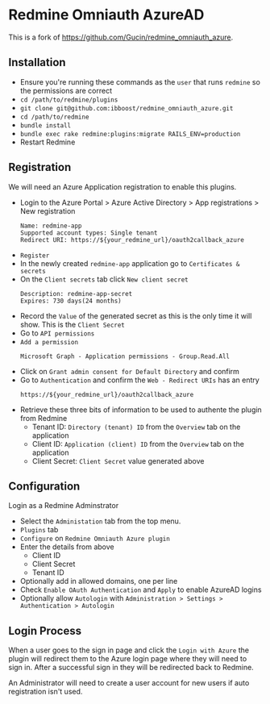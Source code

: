 # Redmine Omniauth AzureAD

This is a fork of https://github.com/Gucin/redmine_omniauth_azure.

## Installation

* Ensure you're running these commands as the `user` that runs `redmine` so the permissions are correct
* `cd /path/to/redmine/plugins`
* `git clone git@github.com:ibboost/redmine_omniauth_azure.git`
* `cd /path/to/redmine`
* `bundle install`
* `bundle exec rake redmine:plugins:migrate RAILS_ENV=production`
* Restart Redmine

## Registration

We will need an Azure Application registration to enable this plugins.

* Login to the Azure Portal > Azure Active Directory > App registrations > New registration
  ```
  Name: redmine-app
  Supported account types: Single tenant
  Redirect URI: https://${your_redmine_url}/oauth2callback_azure
  ```
* `Register`
* In the newly created `redmine-app` application go to `Certificates & secrets`
* On the `Client secrets` tab click `New client secret`
  ```
  Description: redmine-app-secret
  Expires: 730 days(24 months)
  ```
* Record the `Value` of the generated secret as this is the only time it will show. This is the `Client Secret`
* Go to `API permissions`
* `Add a permission`
  ```
  Microsoft Graph - Application permissions - Group.Read.All
  ```
* Click on `Grant admin consent for Default Directory` and confirm
* Go to `Authentication` and confirm the `Web - Redirect URIs` has an entry 
  ```
  https://${your_redmine_url}/oauth2callback_azure
  ```
* Retrieve these three bits of information to be used to authente the plugin from Redmine
  * Tenant ID: `Directory (tenant) ID` from the `Overview` tab on the application
  * Client ID: `Application (client) ID` from the `Overview` tab on the application
  * Client Secret: `Client Secret` value generated above

## Configuration

Login as a Redmine Adminstrator

* Select the `Administation` tab from the top menu.
* `Plugins` tab
* `Configure` on `Redmine Omniauth Azure plugin`
* Enter the details from above
  * Client ID
  * Client Secret
  * Tenant ID
* Optionally add in allowed domains, one per line
* Check `Enable OAuth Authentication` and `Apply` to enable AzureAD logins
* Optionally allow `Autologin` with  `Administration > Settings > Authentication > Autologin`

## Login Process
When a user goes to the sign in page and click the `Login with Azure` the plugin will redirect them to the Azure login page where they will need to sign in. After a successful sign in they will be redirected back to Redmine.

An Administrator will need to create a user account for new users if auto registration isn't used.
